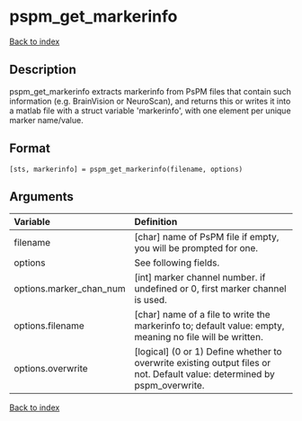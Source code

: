 # pspm_get_markerinfo
[Back to index](/PsPM/ref/)

## Description

pspm_get_markerinfo extracts markerinfo from PsPM files that contain such information (e.g. BrainVision or NeuroScan), and returns this or writes it into a matlab file with a struct variable 'markerinfo', with one element per unique marker name/value.


## Format

`[sts, markerinfo] = pspm_get_markerinfo(filename, options)`


## Arguments

| Variable | Definition |
|:--|:--|
| filename | [char] name of PsPM file if empty, you will be prompted for one. |
| options | See following fields. |
| options.marker_chan_num | [int] marker channel number. if undefined or 0, first marker channel is used. |
| options.filename | [char] name of a file to write the markerinfo to; default value: empty, meaning no file will be written. |
| options.overwrite | [logical] (0 or 1) Define whether to overwrite existing output files or not. Default value: determined by pspm_overwrite. |

[Back to index](/PsPM/ref/)
